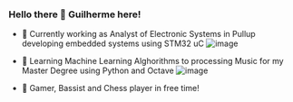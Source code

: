 ### Hello there 👋 Guilherme here!

- 🔭 Currently working as Analyst of Electronic Systems in Pullup developing embedded systems using STM32 uC 
  ![image](https://img.shields.io/badge/Eclipse-2C2255?style=for-the-badge&logo=eclipse&logoColor=white)

- 🌱 Learning Machine Learning Alghorithms to processing Music for my Master Degree using Python and Octave 
  ![image](https://img.shields.io/badge/PyTorch-EE4C2C?style=for-the-badge&logo=pytorch&logoColor=white) 

- 🎸 Gamer, Bassist and Chess player in free time!
